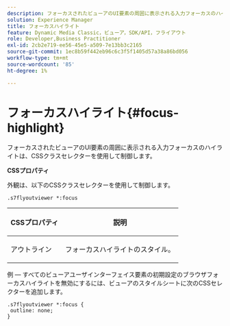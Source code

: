 ```yaml
---
description: フォーカスされたビューアのUI要素の周囲に表示される入力フォーカスのハイライトは、CSSクラスセレクターを使用して制御します。
solution: Experience Manager
title: フォーカスハイライト
feature: Dynamic Media Classic，ビューア，SDK/API，フライアウト
role: Developer,Business Practitioner
exl-id: 2cb2e719-ee56-45e5-a509-7e13bb3c2165
source-git-commit: 1ec8b59f442eb96c6c3f5f1405d57a38a86bd056
workflow-type: tm+mt
source-wordcount: '85'
ht-degree: 1%

---
```


# フォーカスハイライト{#focus-highlight}

フォーカスされたビューアのUI要素の周囲に表示される入力フォーカスのハイライトは、CSSクラスセレクターを使用して制御します。

<!--<a id="section_061E550C1C1D4DB2BD663A898895B38C"></a>-->

**CSSプロパティ**

外観は、以下のCSSクラスセレクターを使用して制御します。

```
.s7flyoutviewer *:focus
```

<table id="table_94EE3F5BBE4547C0B4943471CEE7EDE4"> 
 <thead> 
  <tr> 
   <th colname="col1" class="entry"> <p> CSSプロパティ </p> </th> 
   <th colname="col2" class="entry"> <p>説明 </p> </th> 
  </tr> 
 </thead>
 <tbody> 
  <tr> 
   <td colname="col1"> <p> <span class="codeph"> アウトライン  </span> </p> </td> 
   <td colname="col2"> <p>フォーカスハイライトのスタイル。 </p> </td> 
  </tr> 
 </tbody> 
</table>

例 — すべてのビューアユーザインターフェイス要素の初期設定のブラウザフォーカスハイライトを無効にするには、ビューアのスタイルシートに次のCSSセレクターを追加します。

```
.s7flyoutviewer *:focus { 
 outline: none; 
}
```
